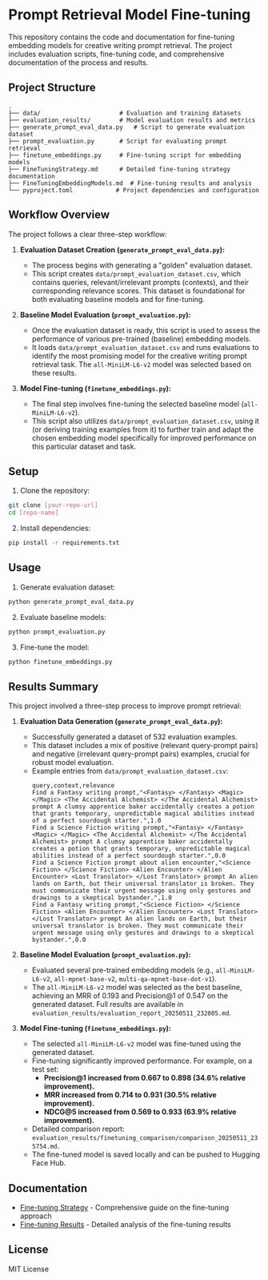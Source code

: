 # Prompt Retrieval Model Fine-tuning

This repository contains the code and documentation for fine-tuning embedding models for creative writing prompt retrieval. The project includes evaluation scripts, fine-tuning code, and comprehensive documentation of the process and results.

## Project Structure

```
.
├── data/                      # Evaluation and training datasets
├── evaluation_results/        # Model evaluation results and metrics
├── generate_prompt_eval_data.py   # Script to generate evaluation dataset
├── prompt_evaluation.py       # Script for evaluating prompt retrieval
├── finetune_embeddings.py     # Fine-tuning script for embedding models
├── FineTuningStrategy.md      # Detailed fine-tuning strategy documentation
├── FineTuningEmbeddingModels.md  # Fine-tuning results and analysis
└── pyproject.toml            # Project dependencies and configuration
```

## Workflow Overview

The project follows a clear three-step workflow:

1.  **Evaluation Dataset Creation (`generate_prompt_eval_data.py`):**
    *   The process begins with generating a "golden" evaluation dataset.
    *   This script creates `data/prompt_evaluation_dataset.csv`, which contains queries, relevant/irrelevant prompts (contexts), and their corresponding relevance scores. This dataset is foundational for both evaluating baseline models and for fine-tuning.

2.  **Baseline Model Evaluation (`prompt_evaluation.py`):**
    *   Once the evaluation dataset is ready, this script is used to assess the performance of various pre-trained (baseline) embedding models.
    *   It loads `data/prompt_evaluation_dataset.csv` and runs evaluations to identify the most promising model for the creative writing prompt retrieval task. The `all-MiniLM-L6-v2` model was selected based on these results.

3.  **Model Fine-tuning (`finetune_embeddings.py`):**
    *   The final step involves fine-tuning the selected baseline model (`all-MiniLM-L6-v2`).
    *   This script also utilizes `data/prompt_evaluation_dataset.csv`, using it (or deriving training examples from it) to further train and adapt the chosen embedding model specifically for improved performance on this particular dataset and task.

## Setup

1. Clone the repository:
```bash
git clone [your-repo-url]
cd [repo-name]
```

2. Install dependencies:
```bash
pip install -r requirements.txt
```

## Usage

1. Generate evaluation dataset:
```bash
python generate_prompt_eval_data.py
```

2. Evaluate baseline models:
```bash
python prompt_evaluation.py
```

3. Fine-tune the model:
```bash
python finetune_embeddings.py
```

## Results Summary

This project involved a three-step process to improve prompt retrieval:

1.  **Evaluation Data Generation (`generate_prompt_eval_data.py`):**
    *   Successfully generated a dataset of 532 evaluation examples.
    *   This dataset includes a mix of positive (relevant query-prompt pairs) and negative (irrelevant query-prompt pairs) examples, crucial for robust model evaluation.
    *   Example entries from `data/prompt_evaluation_dataset.csv`:
        ```csv
        query,context,relevance
        Find a Fantasy writing prompt,"<Fantasy> </Fantasy> <Magic> </Magic> <The Accidental Alchemist> </The Accidental Alchemist> prompt A clumsy apprentice baker accidentally creates a potion that grants temporary, unpredictable magical abilities instead of a perfect sourdough starter.",1.0
        Find a Science Fiction writing prompt,"<Fantasy> </Fantasy> <Magic> </Magic> <The Accidental Alchemist> </The Accidental Alchemist> prompt A clumsy apprentice baker accidentally creates a potion that grants temporary, unpredictable magical abilities instead of a perfect sourdough starter.",0.0
        Find a Science Fiction prompt about alien encounter,"<Science Fiction> </Science Fiction> <Alien Encounter> </Alien Encounter> <Lost Translator> </Lost Translator> prompt An alien lands on Earth, but their universal translator is broken. They must communicate their urgent message using only gestures and drawings to a skeptical bystander.",1.0
        Find a Fantasy writing prompt,"<Science Fiction> </Science Fiction> <Alien Encounter> </Alien Encounter> <Lost Translator> </Lost Translator> prompt An alien lands on Earth, but their universal translator is broken. They must communicate their urgent message using only gestures and drawings to a skeptical bystander.",0.0
        ```

2.  **Baseline Model Evaluation (`prompt_evaluation.py`):**
    *   Evaluated several pre-trained embedding models (e.g., `all-MiniLM-L6-v2`, `all-mpnet-base-v2`, `multi-qa-mpnet-base-dot-v1`).
    *   The `all-MiniLM-L6-v2` model was selected as the best baseline, achieving an MRR of 0.193 and Precision@1 of 0.547 on the generated dataset. Full results are available in `evaluation_results/evaluation_report_20250511_232805.md`.

3.  **Model Fine-tuning (`finetune_embeddings.py`):**
    *   The selected `all-MiniLM-L6-v2` model was fine-tuned using the generated dataset.
    *   Fine-tuning significantly improved performance. For example, on a test set:
        *   **Precision@1 increased from 0.667 to 0.898 (34.6% relative improvement).**
        *   **MRR increased from 0.714 to 0.931 (30.5% relative improvement).**
        *   **NDCG@5 increased from 0.569 to 0.933 (63.9% relative improvement).**
    *   Detailed comparison report: `evaluation_results/finetuning_comparison/comparison_20250511_235754.md`.
    *   The fine-tuned model is saved locally and can be pushed to Hugging Face Hub.

## Documentation

- [Fine-tuning Strategy](FineTuningStrategy.md) - Comprehensive guide on the fine-tuning approach
- [Fine-tuning Results](FineTuningEmbeddingModels.md) - Detailed analysis of the fine-tuning results

## License

MIT License 